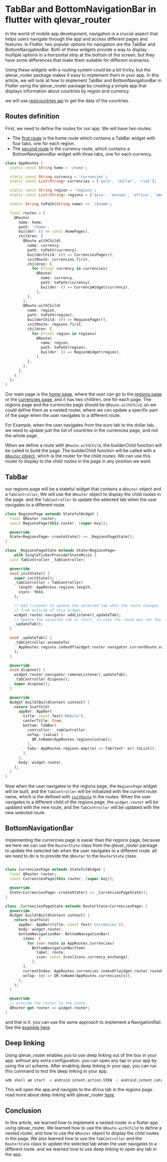 # TabBar and BottomNavigationBar in flutter with qlevar_router

In the world of mobile app development, navigation is a crucial aspect that helps users navigate through the app and access different pages and features. In Flutter, two popular options for navigation are the TabBar and BottomNavigationBar. Both of these widgets provide a way to display multiple options in a horizontal strip at the bottom of the screen, but they have some differences that make them suitable for different scenarios.

Using these widgets with a routing system could be a bit tricky, but the qlevar_router package makes it easy to implement them in your app. In this article, we will look at how to implement TabBar and BottomNavigationBar in Flutter using the qlevar_router package by creating a simple app that displays information about countries by region and currency.

we will use [restcountries api](https://restcountries.com) to get the data of the countries.

## Routes definition

First, we need to define the routes for our app. We will have two routes:

- The [first route](https://github.com/DevelappersGmbH/flutter-deep-linking/blob/main/lib/routes/app_routes.dart#L26) is the home route which contains a TabBar widget with four tabs, one for each region.
- The [second route](https://github.com/DevelappersGmbH/flutter-deep-linking/blob/main/lib/routes/app_routes.dart#L40) is the currency route, which contains a BottomNavigationBar widget with three tabs, one for each currency.

```dart
class AppRoutes {
  static const String home = '/home';

  static const String currency = 'currencies';
  static const List<String> currencies = ['euro', 'dollar', 'rial'];

  static const String region = 'regions';
  static const List<String> regions = ['asia', 'europe', 'africa', 'america'];

  static String toPath(String name) => '/$name';

  final routes = [
    QRoute(
      name: home,
      path: '/home',
      builder: () => const HomePage(),
      children: [
        QRoute.withChild(
          name: currency,
          path: toPath(currency),
          builderChild: (r) => CurrenciesPage(r),
          initRoute: currencies.first,
          children: [
            for (final currency in currencies)
              QRoute(
                name: currency,
                path: toPath(currency),
                builder: () => CurrencyWidget(currency),
              ),
          ],
        ),
        QRoute.withChild(
          name: region,
          path: toPath(region),
          builderChild: (r) => RegionsPage(r),
          initRoute: regions.first,
          children: [
            for (final region in regions)
              QRoute(
                name: region,
                path: toPath(region),
                builder: () => RegionWidget(region),
              ),
          ],
        ),
      ],
    ),
  ];
}

```

Our main page is the [home page](https://github.com/DevelappersGmbH/flutter-deep-linking/blob/main/lib/pages/home/view.dart), where the user can go to the [regions page](https://github.com/DevelappersGmbH/flutter-deep-linking/blob/main/lib/pages/regions/view.dart) or the [currencies page](https://github.com/DevelappersGmbH/flutter-deep-linking/blob/main/lib/pages/currencies/view.dart), and it has two children, one for each page. 
The regions page and the currencies page should be `QRoute.withChild`, so we could define them as a nested router, where we can update a specific part of the page when the user navigates to a different route.

For Example, when the user navigates from the euro tab to the dollar tab, we need to update just the list of countries in the currencies page, and not the whole page.

When we define a route with `QRoute.withChild`, the builderChild function will be called to build the page. The builderChild function will be called with a [`QRouter` object](https://github.com/DevelappersGmbH/flutter-deep-linking/blob/main/lib/routes/app_routes.dart#L29), which is the router for the child routes. We can use this router to display to the child routes in the page in any position we want.

## TabBar

our regions page will be a stateful widget that contains a `QRouter` object and a `TabController`, We will use the `QRouter` object to display the child routes in the page. and the `TabController` to update the selected tab when the user navigates to a different route.

```dart
class RegionsPage extends StatefulWidget {
  final QRouter router;
  const RegionsPage(this.router, {super.key});

  @override
  State<RegionsPage> createState() => _RegionsPageState();
}

class _RegionsPageState extends State<RegionsPage>
    with SingleTickerProviderStateMixin {
  late TabController _tabController;

  @override
  void initState() {
    super.initState();
    _tabController = TabController(
      length: AppRoutes.regions.length,
      vsync: this,
    );

    // Add listener to update the selected tab when the route changes
    // from outside of this widget.
    widget.router.navigator.addListener(_updateTab);
    // Update the selected tab at start, in case the route was not the default route.
    _updateTab();
  }

  void _updateTab() {
    _tabController.animateTo(
      AppRoutes.regions.indexOf(widget.router.navigator.currentRoute.name!),
    );
  }

  @override
  void dispose() {
    widget.router.navigator.removeListener(_updateTab);
    _tabController.dispose();
    super.dispose();
  }

  @override
  Widget build(BuildContext context) {
    return Scaffold(
      appBar: AppBar(
        title: const Text('Mobile'),
        centerTitle: true,
        bottom: TabBar(
          controller: _tabController,
          onTap: (value) {
            QR.toName(AppRoutes.regions[value]);
          },
          tabs: AppRoutes.regions.map((e) => Tab(text: e)).toList(),
        ),
      ),
      body: widget.router,
    );
  }
}

```

Now when the user navigates to the regions page, the `RegionsPage` widget will be built, and the `TabController` will be initialized with the current route name, which is the defined with [`initRoute`](https://github.com/DevelappersGmbH/flutter-deep-linking/blob/main/lib/routes/app_routes.dart#L30) in the routes.
When the user navigates to a different child of the regions page, the `widget.router` will be updated with the new route, and the `TabController` will be updated with the new selected route.

## BottomNavigationBar

Implementing the currencies page is easier than the regions page, because we here we can use the `RouterState` class from the qlevar_router package to update the selected tab when the user navigates to a different route.
all we need to do is to provide the `QRouter` to the `RouterState` class.

```dart

class CurrenciesPage extends StatefulWidget {
  final QRouter router;
  const CurrenciesPage(this.router, {super.key});

  @override
  State<CurrenciesPage> createState() => _CurrenciesPageState();
}

class _CurrenciesPageState extends RouterState<CurrenciesPage> {
  @override
  Widget build(BuildContext context) {
    return Scaffold(
      appBar: AppBar(title: const Text('Currencies')),
      body: widget.router,
      bottomNavigationBar: BottomNavigationBar(
        items: [
          for (var route in AppRoutes.currencies)
            BottomNavigationBarItem(
              label: route,
              icon: const Icon(Icons.currency_exchange),
            ),
        ],
        currentIndex: AppRoutes.currencies.indexOf(widget.router.routeName),
        onTap: (v) => QR.toName(AppRoutes.currencies[v]),
      ),
    );
  }

  @override
  // provide the router to the state
  QRouter get router => widget.router;
}

```

and that is it. you can use the same approach to implement a NavigationRail. See the [example here](https://github.com/SchabanBo/qr_samples/blob/main/lib/common_cases/nav_rail.dart).

## Deep linking

Using qlevar_router enables you to use deep linking out of the box in your app. without any extra configuration. you can open any tap in your app by using the url scheme.
After enabling deep linking in your app, you can run this command to test the deep linking in your app.

```bash
adb shell am start -a android.intent.action.VIEW -c android.intent.category.BROWSABLE -d "http://develappers.de/home/regions/africa" com.example.country_deep_linking
```

This will open the app and navigate to the africa tab in the regions page. read more about deep linking with qlevar_router [here]().

## Conclusion

In this article, we learned how to implement a nested router in a flutter app using qlevar_router. We learned how to use the `QRoute.withChild` to define a nested router, and how to use the `QRouter` object to display the child routes in the page. We also learned how to use the `TabController` and the `RouterState` class to update the selected tab when the user navigates to a different route. and we learned how to use deep linking to open any tab in the app.

